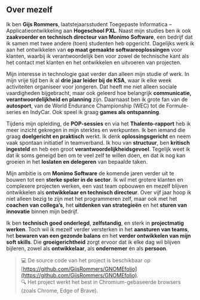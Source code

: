 ## Over mezelf

Ik ben **Gijs Rommers**, laatstejaarsstudent Toegepaste Informatica – Applicatieontwikkeling aan **Hogeschool PXL**. Naast mijn studies ben ik ook **zaakvoerder en technisch directeur van Monimo Software**, een bedrijf dat ik samen met twee andere (toen) studenten heb opgericht. Dagelijks werk ik aan het ontwikkelen van **op maat gemaakte softwareoplossingen** voor klanten, waarbij ik verantwoordelijk ben voor zowel de technische kant als het contact met klanten en het ontwikkelen en uitvoeren van projecten.

Mijn interesse in technologie gaat verder dan alleen mijn studie of werk. In mijn vrije tijd ben ik al **drie jaar leider bij de KSA**, waar ik elke week activiteiten organiseer voor jongeren. Dat heeft me niet alleen sociale vaardigheden bijgebracht, maar ook geleerd hoe belangrijk **communicatie, verantwoordelijkheid en planning** zijn. Daarnaast ben ik grote fan van de **autosport**, van de World Endurance Championship (WEC) tot de Formule-series en IndyCar. Ook speel ik graag **games als ontspanning**.

Tijdens mijn opleiding, de **POP-sessies** en via het **Thalento-rapport** heb ik meer inzicht gekregen in mijn sterktes en werkpunten. Ik ben iemand die graag **doelgericht en praktisch** werkt. Ik denk **oplossingsgericht** en neem vaak spontaan initiatief in teamverband. Ik hou van **structuur**, ben **kritisch ingesteld** en heb een groot **verantwoordelijkheidsgevoel**. Tegelijk weet ik dat ik soms geneigd ben om te veel zelf te willen doen, en dat ik nog kan groeien in het **loslaten en delegeren** van bepaalde taken.

Mijn ambitie is om **Monimo Software** de komende jaren verder uit te bouwen tot een **sterke speler in de sector**. Ik wil met grotere klanten en complexere projecten werken, een vast team opbouwen en mezelf blijven ontwikkelen als **ontwikkelaar en technisch directeur**. Over vijf jaar hoop ik niet alleen bezig te zijn met het programmeren zelf, maar ook met het **coachen van collega’s**, het **uitdenken van strategieën** en het **sturen van innovatie** binnen mijn bedrijf.

Ik ben **technisch goed onderlegd**, **zelfstandig**, en sterk in **projectmatig werken**. Toch wil ik mezelf verder versterken in het **aansturen van teams**, het **bewaren van een gezonde balans** en het **verder ontwikkelen van mijn soft skills**. Die **groeigerichtheid** zorgt ervoor dat ik elke dag wil blijven bijleren, zowel als **ontwikkelaar**, als **ondernemer** én als **persoon**.

> 💻 De source code van het project is beschikbaar op [https://github.com/GijsRommers/GNOMEfolio](https://github.com/GijsRommers/GNOMEfolio).  
> 🔍 Het project werkt het best in Chromium-gebaseerde browsers (zoals Chrome, Edge of Brave).
